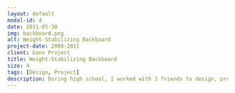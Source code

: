 ```yaml
---
layout: default
modal-id: 4
date: 2011-05-30
img: backboard.png
alt: Weight-Stabilizing Backboard
project-date: 2008-2011
client: Gann Project
title: Weight-Stabilizing Backboard
size: 4
tags: [Design, Project]
description: During high school, I worked with 3 friends to design, prototype and patent a weight-stabilizing backboard for search and rescue missions. During search and rescue missions, the injured person sometimes needs to be carried for miles over rough terrain while strapped tightly to a backboard. This experience can cause discomfort and significant injuries. Our design stabilizes the weight so the person has a more comfortable, safe experience. To fund this project, we were chosen twice to be Lemelson-MIT Inventeams and presented at MIT's EurekaFest. I designed, CADed, fabricated, and tested 3 prototypes, worked with patent attorneys to on the patent application, and developed a supplemental harness system. More info about the patent can be found <a href="TODO">here</a>.
---
```

